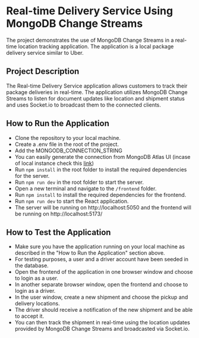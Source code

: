 # Real-time Delivery Service Using MongoDB Change Streams
The project demonstrates the use of MongoDB Change Streams in a real-time location tracking application. The application is a local package delivery service similar to Uber.

## Project Description
The Real-time Delivery Service application allows customers to track their package deliveries in real-time. The application utilizes MongoDB Change Streams to listen for document updates like location and shipment status and uses Socket.io to broadcast them to the connected clients.

## How to Run the Application
- Clone the repository to your local machine.
- Create a .env file in the root of the project.
- Add the MONGODB_CONNECTION_STRING
- You can easily generate the connection from MongoDB Atlas UI (incase of local instance check this [link](https://www.mongodb.com/docs/drivers/node/current/fundamentals/connection/connect/))
- Run `npm install` in the root folder to install the required dependencies for the server.
- Run `npm run dev` in the root folder to start the server.
- Open a new terminal and navigate to the `/frontend` folder.
- Run `npm install` to install the required dependencies for the frontend.
- Run `npm run dev` to start the React application.
- The server will be running on http://localhost:5050 and the frontend will be running on http://localhost:5173/

## How to Test the Application
- Make sure you have the application running on your local machine as described in the "How to Run the Application" section above.
- For testing purposes, a user and a driver account have been seeded in the database.
- Open the frontend of the application in one browser window and choose to login as a user.
- In another separate browser window, open the frontend and choose to login as a driver.
- In the user window, create a new shipment and choose the pickup and delivery locations.
- The driver should receive a notification of the new shipment and be able to accept it.
- You can then track the shipment in real-time using the location updates provided by MongoDB Change Streams and broadcasted via Socket.io.